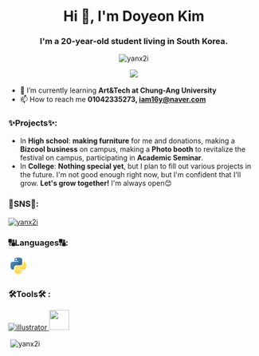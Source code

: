 <h1 align="center">Hi 👋, I'm Doyeon Kim</h1>
<h3 align="center">I'm a 20-year-old student living in South Korea.</h3>

<p align="center"> <img src="https://komarev.com/ghpvc/?username=yanx2i&label=Profile%20views&color=0b3493&style=flat" alt="yanx2i" /> </p>

<p align="center"> <img src="https://capsule-render.vercel.app/api?type=venom&color=auto&text=YANNI">

- 🌱 I’m currently learning **Art&Tech at Chung-Ang University**
- 📫 How to reach me **01042335273, iam16y@naver.com**


<h3 align="left">✨Projects✨:</h3>
<p align="left">
  
- In **High school**: **making furniture** for me and donations, making a **Bizcool business** on campus, making a **Photo booth** to revitalize the festival on campus, participating in **Academic Seminar**.
- In **College**: **Nothing special yet**, but I plan to fill out various projects in the future. I'm not good enough right now, but I'm confident that I'll grow. **Let's grow together!** I'm always open😊

<h3 align="left">📱SNS📲:</h3>
<p align="left">
<a href="https://instagram.com/yanx2i" target="blank"><img align="center" src="https://raw.githubusercontent.com/rahuldkjain/github-profile-readme-generator/master/src/images/icons/Social/instagram.svg" alt="yanx2i" height="30" width="40" /></a>
</p>


<h3 align="left">🔠Languages🔠:</h3>
<a href="https://www.python.org" target="_blank" rel="noreferrer"> <img src="https://raw.githubusercontent.com/devicons/devicon/master/icons/python/python-original.svg" alt="python" width="40" height="40"/> </a> </p>


<h3 align="left">🛠Tools🛠 :</h3>
<p align="left"> <a href="https://www.adobe.com/in/products/illustrator.html" target="_blank" rel="noreferrer"> <img src="https://www.vectorlogo.zone/logos/adobe_illustrator/adobe_illustrator-icon.svg" alt="illustrator" width="40" height="40"/> </a> <a href="https://www.photoshop.com/en" target="_blank" rel="noreferrer"> <img src="https://www.adobe.com/content/dam/acom/one-console/icons_rebrand/ps_appicon.svg" width="40" height="40"/> </a> 
  
<p>&nbsp;<img align="center" src="https://github-readme-stats.vercel.app/api?username=yanx2i&show_icons=true&title_color=e0d4ae&text_color=93a0d2&bg_color=b8a1a5&locale=en" alt="yanx2i" /></p>
